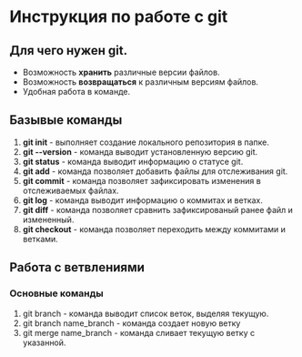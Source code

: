 # Инструкция по работе с git

## Для чего нужен git.

* Возможность **хранить** различные версии файлов.
* Возможность **возвращаться** к различным версиям файлов.
* Удобная работа в команде.

## Базывые команды 

1. **git init** - выполняет создание локального репозитория в папке.
2. **git --version** - команда выводит установленную версию git.
3. **git status** - команда выводит информацию о статусе git.
4. **git add** - команда позволяет добавить файлы для отслеживания git.
5. **git commit** - команда позволяет зафиксировать изменения в отслеживаемых файлах.
6. **git log** - команда выводит информацию о коммитах и ветках.
7. **git diff** - команда позволяет сравнить зафиксированый ранее файл и измененный. 
8. **git checkout** - команда позволяет переходить между коммитами и ветками.

## Работа с ветвлениями

### Основные команды

1. git branch - команда выводит список веток, выделяя текущую. 
2. git branch name_branch - команда создает новую ветку
3. git merge name_branch - команда сливает текущую ветку с указанной.